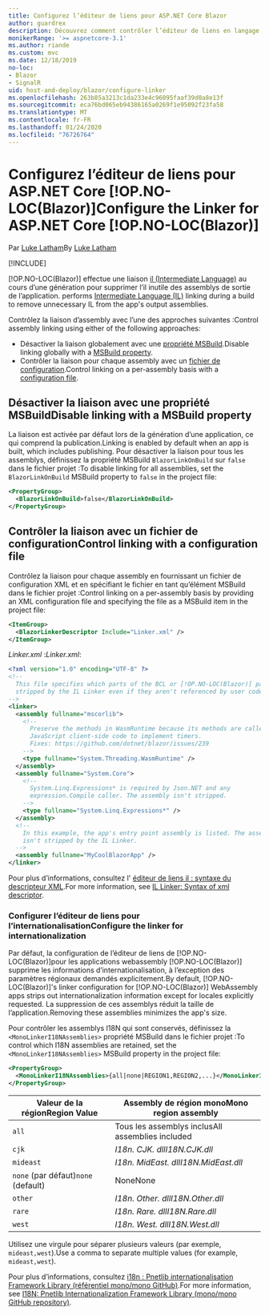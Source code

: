```yaml
---
title: Configurez l’éditeur de liens pour ASP.NET Core Blazor
author: guardrex
description: Découvrez comment contrôler l’éditeur de liens en langage intermédiaire (IL) lors de la génération d’une application Blazor.
monikerRange: '>= aspnetcore-3.1'
ms.author: riande
ms.custom: mvc
ms.date: 12/18/2019
no-loc:
- Blazor
- SignalR
uid: host-and-deploy/blazor/configure-linker
ms.openlocfilehash: 263b85a3213c1da233e4c96095faaf39d0a8e13f
ms.sourcegitcommit: eca76bd065eb94386165a0269f1e95092f23fa58
ms.translationtype: MT
ms.contentlocale: fr-FR
ms.lasthandoff: 01/24/2020
ms.locfileid: "76726764"
---
```

# <a name="configure-the-linker-for-aspnet-core-opno-locblazor"></a><span data-ttu-id="c7c12-103">Configurez l’éditeur de liens pour ASP.NET Core [!OP.NO-LOC(Blazor)]</span><span class="sxs-lookup"><span data-stu-id="c7c12-103">Configure the Linker for ASP.NET Core [!OP.NO-LOC(Blazor)]</span></span>

<span data-ttu-id="c7c12-104">Par [Luke Latham](https://github.com/guardrex)</span><span class="sxs-lookup"><span data-stu-id="c7c12-104">By [Luke Latham](https://github.com/guardrex)</span></span>

[!INCLUDE[](~/includes/blazorwasm-preview-notice.md)]

[!OP.NO-LOC(Blazor)]<span data-ttu-id="c7c12-105"> effectue une liaison [il (Intermediate Language)](/dotnet/standard/managed-code#intermediate-language--execution) au cours d’une génération pour supprimer l’il inutile des assemblys de sortie de l’application.</span><span class="sxs-lookup"><span data-stu-id="c7c12-105"> performs [Intermediate Language (IL)](/dotnet/standard/managed-code#intermediate-language--execution) linking during a build to remove unnecessary IL from the app's output assemblies.</span></span>

<span data-ttu-id="c7c12-106">Contrôlez la liaison d’assembly avec l’une des approches suivantes :</span><span class="sxs-lookup"><span data-stu-id="c7c12-106">Control assembly linking using either of the following approaches:</span></span>

* <span data-ttu-id="c7c12-107">Désactiver la liaison globalement avec une [propriété MSBuild](#disable-linking-with-a-msbuild-property).</span><span class="sxs-lookup"><span data-stu-id="c7c12-107">Disable linking globally with a [MSBuild property](#disable-linking-with-a-msbuild-property).</span></span>
* <span data-ttu-id="c7c12-108">Contrôler la liaison pour chaque assembly avec un [fichier de configuration](#control-linking-with-a-configuration-file).</span><span class="sxs-lookup"><span data-stu-id="c7c12-108">Control linking on a per-assembly basis with a [configuration file](#control-linking-with-a-configuration-file).</span></span>

## <a name="disable-linking-with-a-msbuild-property"></a><span data-ttu-id="c7c12-109">Désactiver la liaison avec une propriété MSBuild</span><span class="sxs-lookup"><span data-stu-id="c7c12-109">Disable linking with a MSBuild property</span></span>

<span data-ttu-id="c7c12-110">La liaison est activée par défaut lors de la génération d’une application, ce qui comprend la publication.</span><span class="sxs-lookup"><span data-stu-id="c7c12-110">Linking is enabled by default when an app is built, which includes publishing.</span></span> <span data-ttu-id="c7c12-111">Pour désactiver la liaison pour tous les assemblys, définissez la propriété MSBuild `BlazorLinkOnBuild` sur `false` dans le fichier projet :</span><span class="sxs-lookup"><span data-stu-id="c7c12-111">To disable linking for all assemblies, set the `BlazorLinkOnBuild` MSBuild property to `false` in the project file:</span></span>

```xml
<PropertyGroup>
  <BlazorLinkOnBuild>false</BlazorLinkOnBuild>
</PropertyGroup>
```

## <a name="control-linking-with-a-configuration-file"></a><span data-ttu-id="c7c12-112">Contrôler la liaison avec un fichier de configuration</span><span class="sxs-lookup"><span data-stu-id="c7c12-112">Control linking with a configuration file</span></span>

<span data-ttu-id="c7c12-113">Contrôlez la liaison pour chaque assembly en fournissant un fichier de configuration XML et en spécifiant le fichier en tant qu’élément MSBuild dans le fichier projet :</span><span class="sxs-lookup"><span data-stu-id="c7c12-113">Control linking on a per-assembly basis by providing an XML configuration file and specifying the file as a MSBuild item in the project file:</span></span>

```xml
<ItemGroup>
  <BlazorLinkerDescriptor Include="Linker.xml" />
</ItemGroup>
```

<span data-ttu-id="c7c12-114">*Linker.xml* :</span><span class="sxs-lookup"><span data-stu-id="c7c12-114">*Linker.xml*:</span></span>

```xml
<?xml version="1.0" encoding="UTF-8" ?>
<!--
  This file specifies which parts of the BCL or [!OP.NO-LOC(Blazor)] packages must not be
  stripped by the IL Linker even if they aren't referenced by user code.
-->
<linker>
  <assembly fullname="mscorlib">
    <!--
      Preserve the methods in WasmRuntime because its methods are called by 
      JavaScript client-side code to implement timers.
      Fixes: https://github.com/dotnet/blazor/issues/239
    -->
    <type fullname="System.Threading.WasmRuntime" />
  </assembly>
  <assembly fullname="System.Core">
    <!--
      System.Linq.Expressions* is required by Json.NET and any 
      expression.Compile caller. The assembly isn't stripped.
    -->
    <type fullname="System.Linq.Expressions*" />
  </assembly>
  <!--
    In this example, the app's entry point assembly is listed. The assembly
    isn't stripped by the IL Linker.
  -->
  <assembly fullname="MyCoolBlazorApp" />
</linker>
```

<span data-ttu-id="c7c12-115">Pour plus d’informations, consultez l' [éditeur de liens il : syntaxe du descripteur XML](https://github.com/mono/linker/blob/master/src/linker/README.md#syntax-of-xml-descriptor).</span><span class="sxs-lookup"><span data-stu-id="c7c12-115">For more information, see [IL Linker: Syntax of xml descriptor](https://github.com/mono/linker/blob/master/src/linker/README.md#syntax-of-xml-descriptor).</span></span>

### <a name="configure-the-linker-for-internationalization"></a><span data-ttu-id="c7c12-116">Configurer l’éditeur de liens pour l’internationalisation</span><span class="sxs-lookup"><span data-stu-id="c7c12-116">Configure the linker for internationalization</span></span>

<span data-ttu-id="c7c12-117">Par défaut, la configuration de l’éditeur de liens de [!OP.NO-LOC(Blazor)]pour les applications webassembly [!OP.NO-LOC(Blazor)] supprime les informations d’internationalisation, à l’exception des paramètres régionaux demandés explicitement.</span><span class="sxs-lookup"><span data-stu-id="c7c12-117">By default, [!OP.NO-LOC(Blazor)]'s linker configuration for [!OP.NO-LOC(Blazor)] WebAssembly apps strips out internationalization information except for locales explicitly requested.</span></span> <span data-ttu-id="c7c12-118">La suppression de ces assemblys réduit la taille de l’application.</span><span class="sxs-lookup"><span data-stu-id="c7c12-118">Removing these assemblies minimizes the app's size.</span></span>

<span data-ttu-id="c7c12-119">Pour contrôler les assemblys I18N qui sont conservés, définissez la `<MonoLinkerI18NAssemblies>` propriété MSBuild dans le fichier projet :</span><span class="sxs-lookup"><span data-stu-id="c7c12-119">To control which I18N assemblies are retained, set the `<MonoLinkerI18NAssemblies>` MSBuild property in the project file:</span></span>

```xml
<PropertyGroup>
  <MonoLinkerI18NAssemblies>{all|none|REGION1,REGION2,...}</MonoLinkerI18NAssemblies>
</PropertyGroup>
```

| <span data-ttu-id="c7c12-120">Valeur de la région</span><span class="sxs-lookup"><span data-stu-id="c7c12-120">Region Value</span></span>     | <span data-ttu-id="c7c12-121">Assembly de région mono</span><span class="sxs-lookup"><span data-stu-id="c7c12-121">Mono region assembly</span></span>    |
| ---------------- | ----------------------- |
| `all`            | <span data-ttu-id="c7c12-122">Tous les assemblys inclus</span><span class="sxs-lookup"><span data-stu-id="c7c12-122">All assemblies included</span></span> |
| `cjk`            | <span data-ttu-id="c7c12-123">*I18n. CJK. dll*</span><span class="sxs-lookup"><span data-stu-id="c7c12-123">*I18N.CJK.dll*</span></span>          |
| `mideast`        | <span data-ttu-id="c7c12-124">*I18n. MidEast. dll*</span><span class="sxs-lookup"><span data-stu-id="c7c12-124">*I18N.MidEast.dll*</span></span>      |
| <span data-ttu-id="c7c12-125">`none` (par défaut)</span><span class="sxs-lookup"><span data-stu-id="c7c12-125">`none` (default)</span></span> | <span data-ttu-id="c7c12-126">None</span><span class="sxs-lookup"><span data-stu-id="c7c12-126">None</span></span>                    |
| `other`          | <span data-ttu-id="c7c12-127">*I18n. Other. dll*</span><span class="sxs-lookup"><span data-stu-id="c7c12-127">*I18N.Other.dll*</span></span>        |
| `rare`           | <span data-ttu-id="c7c12-128">*I18n. Rare. dll*</span><span class="sxs-lookup"><span data-stu-id="c7c12-128">*I18N.Rare.dll*</span></span>         |
| `west`           | <span data-ttu-id="c7c12-129">*I18n. West. dll*</span><span class="sxs-lookup"><span data-stu-id="c7c12-129">*I18N.West.dll*</span></span>         |

<span data-ttu-id="c7c12-130">Utilisez une virgule pour séparer plusieurs valeurs (par exemple, `mideast,west`).</span><span class="sxs-lookup"><span data-stu-id="c7c12-130">Use a comma to separate multiple values (for example, `mideast,west`).</span></span>

<span data-ttu-id="c7c12-131">Pour plus d’informations, consultez [i18n : Pnetlib internationalisation Framework Library (référentiel mono/mono GitHub)](https://github.com/mono/mono/tree/master/mcs/class/I18N).</span><span class="sxs-lookup"><span data-stu-id="c7c12-131">For more information, see [I18N: Pnetlib Internationalization Framework Library (mono/mono GitHub repository)](https://github.com/mono/mono/tree/master/mcs/class/I18N).</span></span>
